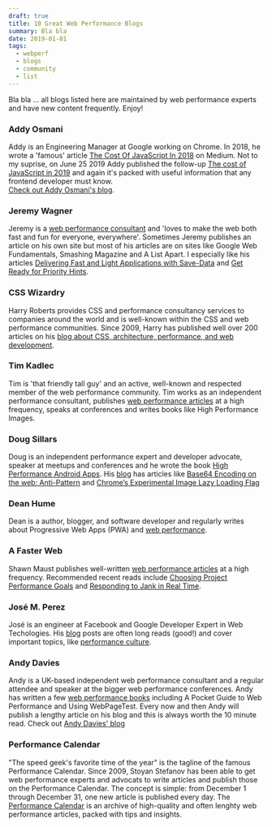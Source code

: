 ```yaml
---
draft: true
title: 10 Great Web Performance Blogs
summary: Bla bla
date: 2019-01-01
tags:
  - webperf
  - blogs
  - community
  - list
---
```

Bla bla ... all blogs listed here are maintained by web performance experts and have new content frequently.
Enjoy!
 


### Addy Osmani

Addy is an Engineering Manager at Google working on Chrome. 
In 2018, he wrote a 'famous' article [The Cost Of JavaScript In 2018](https://medium.com/@addyosmani/the-cost-of-javascript-in-2018-7d8950fbb5d4
) on Medium. Not to my suprise, on June 25 2019 Addy published the follow-up [The cost of JavaScript in 2019](https://v8.dev/blog/cost-of-javascript-2019) and again it's packed with useful information that any frontend developer must know.<br>
[Check out Addy Osmani's blog](https://addyosmani.com/blog/).


### Jeremy Wagner

Jeremy is a [web performance consultant](https://jeremy.codes/) and 'loves to make the web both fast and fun for everyone, everywhere'.
Sometimes Jeremy publishes an article on his own site but most of his articles are on sites like Google Web Fundamentals, Smashing Magazine and A List Apart.
I especially like his articles [Delivering Fast and Light Applications with Save-Data](https://developers.google.com/web/fundamentals/performance/optimizing-content-efficiency/save-data/) and [Get Ready for Priority Hints](https://developers.google.com/web/updates/2019/02/priority-hints).


### CSS Wizardry

Harry Roberts provides CSS and performance consultancy services to companies around the world and is well-known within the CSS and web performance communities.
Since 2009, Harry has published well over 200 articles on his [blog about CSS, architecture, performance, and web development](https://csswizardry.com/archive/).


### Tim Kadlec

Tim is 'that friendly tall guy' and an active, well-known and respected member of the web performance community.
Tim works as an independent performance consultant, publishes [web performance articles](https://timkadlec.com/remembers/) at a high frequency, speaks at conferences and writes books like High Performance Images.


### Doug Sillars

Doug is an independent performance expert and developer advocate, speaker at meetups and conferences and he wrote the book [High Performance Android Apps](https://dougsillars.com/book/).
His [blog](https://dougsillars.com/blog/) has articles like [Base64 Encoding on the web: Anti-Pattern](https://dougsillars.com/2018/12/12/base64-encoding-on-the-web-anti-pattern/) and [Chrome’s Experimental Image Lazy Loading Flag](https://dougsillars.com/2018/09/21/chromes-experimental-image-lazy-loading-flag/)


### Dean Hume

Dean is a author, blogger, and software developer and regularly writes about Progressive Web Apps (PWA) and [web performance](https://deanhume.com/tag/web-performance/).


### A Faster Web

Shawn Maust publishes well-written [web performance articles]((https://www.afasterweb.com/)) at a high frequency.
Recommended recent reads include [Choosing Project Performance Goals](https://www.afasterweb.com/2018/03/28/choosing-project-performance-goals/) and [Responding to Jank in Real Time](https://www.afasterweb.com/2018/06/29/responding-to-jank-in-real-time/).


### José M. Perez

José is an engineer at Facebook and Google Developer Expert in Web Techologies.
His [blog](https://jmperezperez.com/) posts are often long reads (good!) and cover important topics, like [performance culture](https://jmperezperez.com/fostering-web-performance-culture/).


### Andy Davies

Andy is a UK-based independent web performance consultant and a regular attendee and speaker at the bigger web performance conferences. 
Andy has written a few [web performance books](https://andydavies.me/books/) including A Pocket Guide to Web Performance and Using WebPageTest. 
Every now and then Andy will publish a lengthy article on his blog and this is always worth the 10 minute read. Check out [Andy Davies' blog](https://andydavies.me/)


### Performance Calendar

"The speed geek's favorite time of the year" is the tagline of the famous Performance Calendar.
Since 2009, Stoyan Stefanov has been able to get web performance experts and advocats to write articles and publish those on the Performance Calendar.
The concept is simple: from December 1 through December 31, one new article is published every day. 
The [Performance Calendar](https://calendar.perfplanet.com/) is an archive of high-quality and often lenghty web performance articles, packed with tips and insights.
